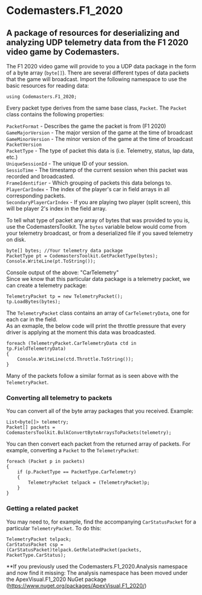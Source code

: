 Codemasters.F1_2020
===================
A package of resources for deserializing and analyzing UDP telemetry data from the F1 2020 video game by Codemasters.
------

The F1 2020 video game will provide to you a UDP data package in the form of a byte array (`byte[]`). There are several different types of data packets that the game will broadcast. Import the following namespace to use the basic resources for reading data:

    using Codemasters.F1_2020;

Every packet type derives from the same base class, `Packet`. The `Packet` class contains the following properties:  

`PacketFormat` - Describes the game the packet is from (F1 2020)  
`GameMajorVersion` - The major version of the game at the time of broadcast  
`GameMinorVersion` - The minor version of the game at the time of broadcast  
`PacketVersion`  
`PacketType` - The type of packet this data is (i.e. Telemetry, status, lap data, etc.)  
`UniqueSessionId` - The unique ID of your session.  
`SessioTime` - The timestamp of the current session when this packet was recorded and broadcasted.  
`FrameIdentifier` - Which grouping of packets this data belongs to.  
`PlayerCarIndex` - The index of the player's car in field arrays in all corresponding packets.  
`SecondaryPlayerCarIndex` - If you are playing two player (split screen), this will be player 2's index in the field array.  

To tell what type of packet any array of bytes that was provided to you is, use the CodemastersToolkit. The `bytes` variable below would come from your telemetry broadcast, or from a deserialized file if you saved telemetry on disk.

    byte[] bytes; //Your telemetry data package
    PacketType pt = CodemastersToolkit.GetPacketType(bytes);
    Console.WriteLine(pt.ToString());

Console output of the above: "CarTelemetry"  
Since we know that this particular data package is a telemetry packet, we can create a telemetry package:

    TelemetryPacket tp = new TelemetryPacket();
    tp.LoadBytes(bytes);

The `TelemetryPacket` class contains an array of `CarTelemetryData`, one for each car in the field.  
As an exmaple, the below code will print the throttle pressure that every driver is applying at the moment this data was broadcasted.

    foreach (TelemetryPacket.CarTelemetryData ctd in tp.FieldTelemetryData)
    {
        Console.WriteLine(ctd.Throttle.ToString());
    }

Many of the packets follow a similar format as is seen above with the `TelemetryPacket`.  

### Converting all telemetry to packets  
You can convert all of the byte array packages that you received. Example:  

    List<byte[]> telemetry;
    Packet[] packets = CodemastersToolkit.BulkConvertByteArraysToPackets(telemetry);

You can then convert each packet from the returned array of packets. For example, converting a `Packet` to the `TelemetryPacket`:

    foreach (Packet p in packets)
    {
        if (p.PacketType == PacketType.CarTelemetry)
        {
            TelemetryPacket telpack = (TelemetryPacket)p;
        }
    }

### Getting a related packet
You may need to, for example, find the accompanying `CarStatusPacket` for a particular `TelemetryPacket`. To do this:

    TelemetryPacket telpack;
    CarStatusPacket csp = (CarStatusPacket)telpack.GetRelatedPacket(packets, PacketType.CarStatus);

**If you previously used the Codemasters.F1_2020.Analysis namespace and now find it missing: The analysis namespace has been moved under the ApexVisual.F1_2020 NuGet package (https://www.nuget.org/packages/ApexVisual.F1_2020/)